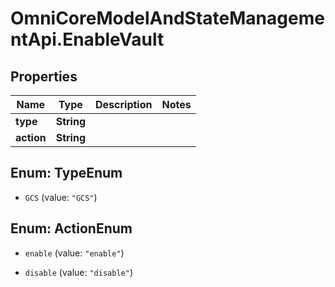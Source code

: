 # OmniCoreModelAndStateManagementApi.EnableVault

## Properties

Name | Type | Description | Notes
------------ | ------------- | ------------- | -------------
**type** | **String** |  | 
**action** | **String** |  | 



## Enum: TypeEnum


* `GCS` (value: `"GCS"`)





## Enum: ActionEnum


* `enable` (value: `"enable"`)

* `disable` (value: `"disable"`)




